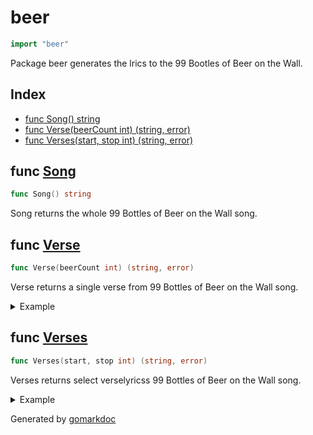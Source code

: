 <!-- Code generated by gomarkdoc. DO NOT EDIT -->

# beer

```go
import "beer"
```

Package beer generates the lrics to the 99 Bootles of Beer on the Wall.

## Index

- [func Song() string](<#func-song>)
- [func Verse(beerCount int) (string, error)](<#func-verse>)
- [func Verses(start, stop int) (string, error)](<#func-verses>)


## func [Song](<https://github.com/vpayno/exercism-workspace/blob/main/go/beer-song/beer_song.go#L10>)

```go
func Song() string
```

Song returns the whole 99 Bottles of Beer on the Wall song.

## func [Verse](<https://github.com/vpayno/exercism-workspace/blob/main/go/beer-song/beer_song.go#L50>)

```go
func Verse(beerCount int) (string, error)
```

Verse returns a single verse from 99 Bottles of Beer on the Wall song.

<details><summary>Example</summary>
<p>

```go
{
	fmt.Println(Verse(99))
	fmt.Println(Verse(2))
	fmt.Println(Verse(1))
	fmt.Println(Verse(0))

}
```

#### Output

```
99 bottles of beer on the wall, 99 bottles of beer.
Take one down and pass it around, 98 bottles of beer on the wall.
 <nil>
2 bottles of beer on the wall, 2 bottles of beer.
Take one down and pass it around, 1 bottle of beer on the wall.
 <nil>
1 bottle of beer on the wall, 1 bottle of beer.
Take it down and pass it around, no more bottles of beer on the wall.
 <nil>
No more bottles of beer on the wall, no more bottles of beer.
Go to the store and buy some more, 99 bottles of beer on the wall.
 <nil>
```

</p>
</details>

## func [Verses](<https://github.com/vpayno/exercism-workspace/blob/main/go/beer-song/beer_song.go#L21>)

```go
func Verses(start, stop int) (string, error)
```

Verses returns select verselyricss 99 Bottles of Beer on the Wall song.

<details><summary>Example</summary>
<p>

```go
{
	fmt.Println(Verses(91, 89))

}
```

#### Output

```
91 bottles of beer on the wall, 91 bottles of beer.
Take one down and pass it around, 90 bottles of beer on the wall.

90 bottles of beer on the wall, 90 bottles of beer.
Take one down and pass it around, 89 bottles of beer on the wall.

89 bottles of beer on the wall, 89 bottles of beer.
Take one down and pass it around, 88 bottles of beer on the wall.

 <nil>
```

</p>
</details>



Generated by [gomarkdoc](<https://github.com/princjef/gomarkdoc>)
